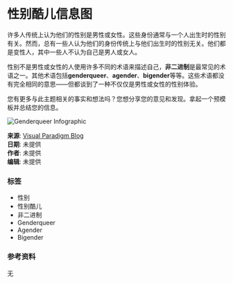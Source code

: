 # 性别酷儿信息图

许多人传统上认为他们的性别是男性或女性。这些身份通常与一个人出生时的性别有关。然而，总有一些人认为他们的身份传统上与他们出生时的性别无关。他们都是变性人，其中一些人不认为自己是男人或女人。

性别不是男性或女性的人使用许多不同的术语来描述自己，**非二进制**是最常见的术语之一。其他术语包括**genderqueer**、**agender**、**bigender**等等。这些术语都没有完全相同的意思——但都谈到了一种不仅仅是男性或女性的性别体验。

您有更多与此主题相关的事实和想法吗？您想分享您的意见和发现。拿起一个预模板并总结您的信息。

![Genderqueer Infographic](https://blog.visual-paradigm.com/wp-content/uploads/2022/10/things-that-genderqueer-people-want-you-to-know-infographic.png)

**来源**: [Visual Paradigm Blog](https://blog.visual-paradigm.com/cn/genderqueer-infographic/)  
**日期**: 未提供  
**作者**: 未提供  
**编辑**: 未提供 

### 标签
- 性别
- 性别酷儿
- 非二进制
- Genderqueer
- Agender
- Bigender

### 参考资料
无